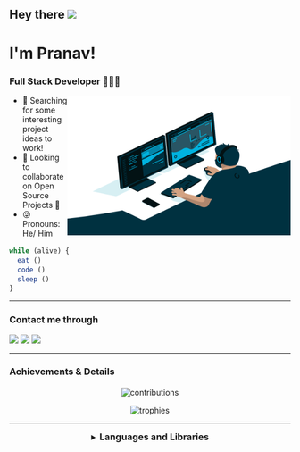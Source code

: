 ## Hey there <img src="https://media.giphy.com/media/hvRJCLFzcasrR4ia7z/giphy.gif" width="25px">

# I'm Pranav!

### Full Stack Developer 👨🏻‍💻

<img align="right" alt="GIF" src="https://github.com/PranavGPR/PranavGPR/blob/main/code.gif?raw=true" width="400" height="250" />
  
 - 🔭 Searching for some interesting project ideas to work!
 - 👯 Looking to collaborate on Open Source Projects 💖
 - 😜 Pronouns: He/ Him

 ```javascript
 while (alive) {
   eat ()
   code ()
   sleep ()
 }
 ```
 ***

### Contact me through

[<img height="30" src = "https://img.shields.io/badge/instagram-%23E4405F.svg?&style=for-the-badge&logo=instagram&logoColor=white">][Instagram] 
[<img height="30" src="https://img.shields.io/badge/linkedin-%230077B5.svg?&style=for-the-badge&logo=linkedin&logoColor=white" />][LinkedIn]
[<img height="30" src="https://img.shields.io/badge/PORTFOLIO-blueviolet?style=for-the-badge&logo=appveyor" />][Portfolio]

***

### Achievements & Details

<p align="center">
<img align="center" src="https://github-readme-streak-stats.herokuapp.com/?user=pranavgpr&theme=tokyonight&ring=15f4ee&fire=15f4ee&currStreakNum=a35eff&currStreakLabel=a35eff&sideLabels=4296f5&sideNums=4296f5&hide_border=true" alt="contributions" />
</p>

<p align="center">
<img align="center" src="https://github-profile-trophy.vercel.app/?username=pranavgpr&title=Issues,Followers,PullRequest,MultipleLang,Stars,Commit,Repo&theme=nord&no-bg=true&no-frame=true&column=4" alt="trophies" />
</p>

<!-- <p align="center">
  <img align="center" src="https://activity-graph.herokuapp.com/graph?username=PranavGPR&theme=react-dark&hide_border=true&area=true" alt="Monthly coding activity graph" />
</p>
 -->
<hr />

<details align="center">
  <summary>
    <h3 style="display: inline;">Languages and Libraries</h3>
  </summary>
  <img align="left" title="HTML" alt="HTML5" width="40px" src="https://raw.githubusercontent.com/github/explore/80688e429a7d4ef2fca1e82350fe8e3517d3494d/topics/html/html.png" />
  <img align="left" title="CSS" alt="CSS3" width="40px" src="https://raw.githubusercontent.com/github/explore/80688e429a7d4ef2fca1e82350fe8e3517d3494d/topics/css/css.png" />
  <img align="left" title="Sass" alt="Sass" width="40px" src="https://www.vectorlogo.zone/logos/sass-lang/sass-lang-icon.svg" />
  <img align="left" title="Styled-Components" alt="styled-components" width="40px" src="https://avatars2.githubusercontent.com/u/20658825?s=200&v=4" />
  <img align="left" title="JavaScript" alt="JS" width="40px" src="https://raw.githubusercontent.com/github/explore/80688e429a7d4ef2fca1e82350fe8e3517d3494d/topics/javascript/javascript.png" />
  <img align="left" title="TypeScript" alt="TS" width="40px" src="https://www.vectorlogo.zone/logos/typescriptlang/typescriptlang-icon.svg" />
  <img align="left" title="ReactJS" alt="React" width="40px" src="https://www.vectorlogo.zone/logos/reactjs/reactjs-icon.svg" />
  <img align="left" title="Redux" alt="Redux" width="40px" src="https://github.com/leungwensen/svg-icon/blob/master/dist/svg/logos/redux.svg" />
  <img align="left" title="NextJS" alt="NextJS" width="35px" src="https://cdn.worldvectorlogo.com/logos/next-js.svg" />
  <img align="left" title="Node.js" alt="NodeJS" width="40px" src="https://www.vectorlogo.zone/logos/nodejs/nodejs-icon.svg" />
  <img align="left" title="Express" alt="ExpressJS" width="40px" src="https://www.vectorlogo.zone/logos/expressjs/expressjs-icon.svg" />
  <img align="left" title="Apollo Client" alt="Apollo" width="40px" src="https://www.vectorlogo.zone/logos/apollographql/apollographql-icon.svg" />
  <img align="left" title="GraphQL" alt="GraphQL" width="35px" src="https://www.vectorlogo.zone/logos/graphql/graphql-icon.svg" />
  <img align="left" title="Socket.io" alt="Socket.io" width="40px" src="https://www.vectorlogo.zone/logos/socketio/socketio-icon.svg" />
  <br />
  <br />
  <br />
  <div>
    <img align="left" title="Python" alt="Python" width="40px" src="https://www.vectorlogo.zone/logos/python/python-icon.svg" />
    <img align="left" title="C" alt="C" width="40px" src="https://img.icons8.com/color/48/000000/c-programming.png" />
    <img align="left" title="C++" alt="C++" width="40px" src="https://img.icons8.com/color/48/000000/c-plus-plus-logo.png" />
    <img align="left" title="Java" alt="Java" width="40px" src="https://www.vectorlogo.zone/logos/java/java-icon.svg" />
  </div>
  <br />
  <br />
  <hr />

  <details align="center">
    <summary>
      <h3 style="display: inline;">Tools and other stuffs</h3>
    </summary>
    <img align="left" title="Git" alt="git" width="40px" src="https://www.vectorlogo.zone/logos/git-scm/git-scm-icon.svg" />
    <img align="left" title="Github" alt="github" width="40px" src="https://www.vectorlogo.zone/logos/github/github-icon.svg" />
    <img align="left" title="NPM" alt="npm" width="40px" src="https://www.vectorlogo.zone/logos/npmjs/npmjs-icon.svg" />
    <img align="left" title="Sequalize" alt="sequelize orm" width="35px" src="https://www.vectorlogo.zone/logos/sequelizejs/sequelizejs-icon.svg" />
    <img align="left" title="Heroku" alt="heroku" width="40px" src="https://www.vectorlogo.zone/logos/heroku/heroku-icon.svg" />
    <img align="left" title="Netlify" alt="netlify" width="40px" src="https://www.vectorlogo.zone/logos/netlify/netlify-icon.svg" />
    <img align="left" title="Figma" alt="figma" width="40px" src="https://www.vectorlogo.zone/logos/figma/figma-icon.svg" />
    <img align="left" title="Jest" alt="Jest" width="40px" src="https://www.vectorlogo.zone/logos/jestjsio/jestjsio-icon.svg" />
    <br />
    <br />
    <hr />
    <details align="center">
      <summary>
        <h3 style="display: inline;">Databases I Use</h3>
      </summary>
      <img align="left" title="MongoDB" alt="MongoDB" width="40px" src="https://www.vectorlogo.zone/logos/mongodb/mongodb-icon.svg" />
      <img align="left" title="Firebase" alt="firebase" width="40px" src="https://www.vectorlogo.zone/logos/firebase/firebase-icon.svg" />
      <img align="left" title="Oracle" alt="oracle" width="40px" src="https://www.vectorlogo.zone/logos/oracle/oracle-icon.svg" />
      <img align="left" title="MySQL" alt="mysql" width="40px" src="https://www.vectorlogo.zone/logos/mysql/mysql-icon.svg" />
      <img align="left" title="PostgreSQL" alt="postgresql" width="40px" src="https://www.vectorlogo.zone/logos/postgresql/postgresql-icon.svg" />
    </details>
  </details>
</details>



[LinkedIn]: https://www.linkedin.com/in/pranav-g-7122111b5/
[Instagram]: https://instagram.com/i_m_mystrix
[Portfolio]: https://realgpr.tech
